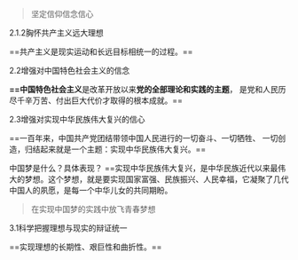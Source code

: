 >坚定信仰信念信心

2.1.2胸怀共产主义远大理想

==共产主义是现实运动和长远目标相统一的过程。==

2.2增强对中国特色社会主义的信念

**==中国特色社会主义**是改革开放以来**党的全部理论和实践的主题**， 是党和人民历尽千辛万苦、付出巨大代价才取得的根本成就。==

2.3增强对实现中华民族伟大复兴的信心

==一百年来，中国共产党团结带领中国人民进行的一切奋斗、一切牺牲、 一切创造，归结起来就是一个主题：实现中华民族伟大复兴。==

中国梦是什么？具体表现？
==实现中华民族伟大复兴，是中华民族近代以来最伟大的梦想。这个梦想，就是要实现国家富强、民族振兴、人民幸福，它凝聚了几代中国人的夙愿，是每一个中华儿女的共同期盼。

>在实现中国梦的实践中放飞青春梦想

3.1科学把握理想与现实的辩证统一

==实现理想的长期性、艰巨性和曲折性。==




